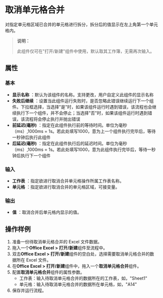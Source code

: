 # 取消单元格合并
对指定单元格区域已合并的单元格进行拆分，拆分后的值显示在左上角第一个单元格内。

>**说明：**
>
>此组件仅可在&quot;打开/新建&quot;组件中使用，默认取其工作簿，无需再次输入。

## 属性

### 基本

- **显示名称** ：默认为该组件的名称。支持更改，用户自定义此组件的显示名称
- **失败后继续** ：设置当此组件运行失败时，是否忽略此错误继续运行下一个组件。下拉框选择，当选择"是"时，如果该组件运行时遇到错误，该流程也会继续执行下一个组件，并不会停止；当选择"否"时，如果该组件运行时遇到错误，该流程将会停止执行并抛出错误
- **前延迟(毫秒)** ：指定在此组件执行前的等待时间。单位为毫秒（ms）,1000ms = 1s。若此处填写1000，意为上一个组件执行完毕后，等待一秒钟后执行此组件
- **后延迟(毫秒)** ：指定在此组件执行后的延迟时间。单位为毫秒（ms）,1000ms = 1s。若此处填写1000，意为此组件执行完毕后，等待一秒钟后执行下一个组件

### 输入

- **工作表** ：指定欲进行取消合并单元格操作所属工作表名称。
- **单元格** ：指定欲进行取消合并的单元格区域，可接变量。

### 输出

- **值** ：取消合并后单元格内显示的值。

## 操作样例
1. 准备一份待取消单元格合并的 Excel 文件数据。
2. 拖入一个**Office Excel > 打开/新建**组件至流程中。
3. 双击**Office Excel > 打开/新建**组件的空白处，选择需要取消单元格合并的数据所在 Excel 文件。
4. 在**Office Excel > 打开/新建**组件中，拖入一个**取消单元格合并**组件。
5. 配置**取消单元格合并**组件的属性参数。
   - 工作表：输入待取消单元格合并的数据所在的工作表，如，"Sheet1"
   - 单元格：输入待取消单元格合并的数据所在单元格，如，"A14"
6. 保存并运行流程。
